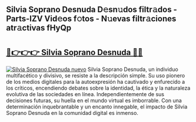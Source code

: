 ## Silvia Soprano Desnuda D𝚎sn𝚞dos filtr𝚊dos - Parts-IZV Vid𝚎os f𝚘tos - N𝚞evas filtr𝚊ciones atr𝚊ctivas fHyQp

# <h2><a href="http://mb5nfsf.tromn.icu/?c=Silvia+Soprano+Desnuda">🔗👉👉👉 Silvia Soprano Desnuda 🔗🔗</a></h2>

[![Silvia Soprano Desnuda nuevo](https://i.imgur.com/pEAQMta.gif)](http://mb5nfsf.tromn.icu/?c=Silvia+Soprano+Desnuda)
Silvia Soprano Desnuda, un individuo multifacético y divisivo, se resiste a la descripción simple. Su uso pionero de los medios digitales para la autoexpresión ha cautivado y enfurecido a los críticos, encendiendo debates sobre la identidad, la ética y la naturaleza evolutiva de las sociedades en línea. Independientemente de sus decisiones futuras, su huella en el mundo virtual es imborrable. Con una determinación inquebrantable y un encanto innegable, el impacto de Silvia Soprano Desnuda en la comunidad digital es inmenso.
